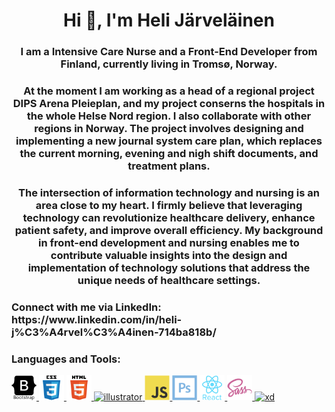 <h1 align="center">Hi 👋, I'm Heli Järveläinen</h1>
<h3 align="center">I am a Intensive Care Nurse and a Front-End Developer from Finland, currently living in Tromsø, Norway.</h3>
<h3 align="center">At the moment I am working as a head of a regional project DIPS Arena Pleieplan, and my project conserns the hospitals in the whole Helse Nord region. I also collaborate with other regions in Norway. The project involves designing and implementing a new journal system care plan, which replaces the current morning, evening and nigh shift documents, and treatment plans.</h3>

<h3 align="center">The intersection of information technology and nursing is an area close to my heart. I firmly believe that leveraging technology can revolutionize healthcare delivery, enhance patient safety, and improve overall efficiency. My background in front-end development and nursing enables me to contribute valuable insights into the design and implementation of technology solutions that address the unique needs of healthcare settings.</h3>
<h3 align="center"></h3>

<h3 align="left">Connect with me via LinkedIn: https://www.linkedin.com/in/heli-j%C3%A4rvel%C3%A4inen-714ba818b/ </h3>
<p align="left">
</p>

<h3 align="left">Languages and Tools:</h3>
<p align="left"> <a href="https://getbootstrap.com" target="_blank" rel="noreferrer"> <img src="https://raw.githubusercontent.com/devicons/devicon/master/icons/bootstrap/bootstrap-plain-wordmark.svg" alt="bootstrap" width="40" height="40"/> </a> <a href="https://www.w3schools.com/css/" target="_blank" rel="noreferrer"> <img src="https://raw.githubusercontent.com/devicons/devicon/master/icons/css3/css3-original-wordmark.svg" alt="css3" width="40" height="40"/> </a> <a href="https://www.w3.org/html/" target="_blank" rel="noreferrer"> <img src="https://raw.githubusercontent.com/devicons/devicon/master/icons/html5/html5-original-wordmark.svg" alt="html5" width="40" height="40"/> </a> <a href="https://www.adobe.com/in/products/illustrator.html" target="_blank" rel="noreferrer"> <img src="https://www.vectorlogo.zone/logos/adobe_illustrator/adobe_illustrator-icon.svg" alt="illustrator" width="40" height="40"/> </a> <a href="https://developer.mozilla.org/en-US/docs/Web/JavaScript" target="_blank" rel="noreferrer"> <img src="https://raw.githubusercontent.com/devicons/devicon/master/icons/javascript/javascript-original.svg" alt="javascript" width="40" height="40"/> </a> <a href="https://www.photoshop.com/en" target="_blank" rel="noreferrer"> <img src="https://raw.githubusercontent.com/devicons/devicon/master/icons/photoshop/photoshop-line.svg" alt="photoshop" width="40" height="40"/> </a> <a href="https://reactjs.org/" target="_blank" rel="noreferrer"> <img src="https://raw.githubusercontent.com/devicons/devicon/master/icons/react/react-original-wordmark.svg" alt="react" width="40" height="40"/> </a> <a href="https://sass-lang.com" target="_blank" rel="noreferrer"> <img src="https://raw.githubusercontent.com/devicons/devicon/master/icons/sass/sass-original.svg" alt="sass" width="40" height="40"/> </a> <a href="https://www.adobe.com/products/xd.html" target="_blank" rel="noreferrer"> <img src="https://cdn.worldvectorlogo.com/logos/adobe-xd.svg" alt="xd" width="40" height="40"/> </a> </p>

